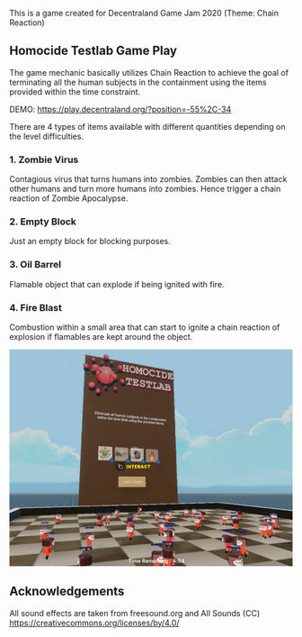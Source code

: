 This is a game created for Decentraland Game Jam 2020 (Theme: Chain Reaction)

## Homocide Testlab Game Play
The game mechanic basically utilizes Chain Reaction to achieve the goal of terminating all the human subjects in the containment using the items provided within the time constraint. 

DEMO:
https://play.decentraland.org/?position=-55%2C-34

There are 4 types of items available with different quantities depending on the level difficulties. 

### 1. Zombie Virus
Contagious virus that turns humans into zombies. Zombies can then attack other humans and turn more humans into zombies. Hence trigger a chain reaction of Zombie Apocalypse.

### 2. Empty Block
Just an empty block for blocking purposes.

### 3. Oil Barrel
Flamable object that can explode if being ignited with fire. 

### 4. Fire Blast
Combustion within a small area that can start to ignite a chain reaction of explosion if flamables are kept around the object.

![screenshot](https://github.com/tensaix2j/decentraland_cr/blob/master/screenshot/homocide_testlab_ss.png?raw=true)


## Acknowledgements
All sound effects are taken from freesound.org and All Sounds (CC)
https://creativecommons.org/licenses/by/4.0/

